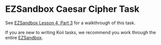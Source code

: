 # EZSandbox Caesar Cipher Task

See [EZSandbox Lesson 4, Part 3](https://github.com/koii-network/ezsandbox/blob/main/Lesson%204/PartIII.md) for a walkthrough of this task.

If you are new to writing Koii tasks, we recommend you work through the entire [EZSandbox](https://github.com/koii-network/ezsandbox/tree/main).
